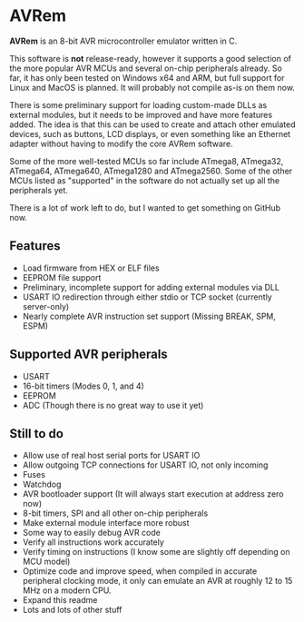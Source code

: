 # AVRem

**AVRem** is an 8-bit AVR microcontroller emulator written in C.

This software is **not** release-ready, however it supports a good selection of the more popular AVR MCUs and several on-chip peripherals already. So far, it has only been tested on Windows x64 and ARM, but full support for Linux and MacOS is planned. It will probably not compile as-is on them now.

There is some preliminary support for loading custom-made DLLs as external modules, but it needs to be improved and have more features added. The idea is that this can be used to create and attach other emulated devices, such as buttons, LCD displays, or even something like an Ethernet adapter without having to modify the core AVRem software.

Some of the more well-tested MCUs so far include ATmega8, ATmega32, ATmega64, ATmega640, ATmega1280 and ATmega2560. Some of the other MCUs listed as "supported" in the software do not actually set up all the peripherals yet.

There is a lot of work left to do, but I wanted to get something on GitHub now.


## Features
- Load firmware from HEX or ELF files
- EEPROM file support
- Preliminary, incomplete support for adding external modules via DLL
- USART IO redirection through either stdio or TCP socket (currently server-only)
- Nearly complete AVR instruction set support (Missing BREAK, SPM, ESPM)

## Supported AVR peripherals
- USART
- 16-bit timers (Modes 0, 1, and 4)
- EEPROM
- ADC (Though there is no great way to use it yet)

## Still to do
- Allow use of real host serial ports for USART IO
- Allow outgoing TCP connections for USART IO, not only incoming
- Fuses
- Watchdog
- AVR bootloader support (It will always start execution at address zero now)
- 8-bit timers, SPI and all other on-chip peripherals
- Make external module interface more robust
- Some way to easily debug AVR code
- Verify all instructions work accurately
- Verify timing on instructions (I know some are slightly off depending on MCU model)
- Optimize code and improve speed, when compiled in accurate peripheral clocking mode, it only can emulate an AVR at roughly 12 to 15 MHz on a modern CPU.
- Expand this readme
- Lots and lots of other stuff
